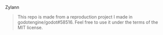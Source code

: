 Zylann

> This repo is made from a reproduction project I made in godotengine/godot#58516. Feel free to use it under the terms of the MIT license.
